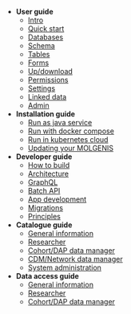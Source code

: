 - **User guide**
    - [Intro](use.md)
    - [Quick start](use_quickstart.md)
    - [Databases](use_database.md)
    - [Schema](use_schema.md)
    - [Tables](use_tables.md)
    - [Forms](use_forms.md)
    - [Up/download](use_updownload.md)
    - [Permissions](use_permissions.md)
    - [Settings](use_database_settings.md)
    - [Linked data](semantics.md)
    - [Admin](use_global_settings.md)
- **Installation guide**
    - [Run as java service](run_java.md)
    - [Run with docker compose](run_docker.md)
    - [Run in kubernetes cloud](run_helm.md)
    - [Updating your MOLGENIS](run_updates.md)
- **Developer guide**
    - [How to build](dev_quickstart.md)
    - [Architecture](dev_architecture.md)
    - [GraphQL](dev_graphql.md)
    - [Batch API](dev_batchapi.md)
    - [App development](dev_apps.md)
    - [Migrations](dev_migrations.md)
    - [Principles](dev_principles.md)
- **Catalogue guide**
    - [General information](cat_general-information.md)
    - [Researcher](cat_researcher.md)
    - [Cohort/DAP data manager](cat_cohort-data-manager.md)
    - [CDM/Network data manager](cat_network-data-manager.md)
    - [System administration](cat_admin.md)
- **Data access guide**
    - [General information](data_general-information.md)
    - [Researcher](data_researcher.md)
    - [Cohort/DAP data manager](cat_cohort-data-manager.md)

